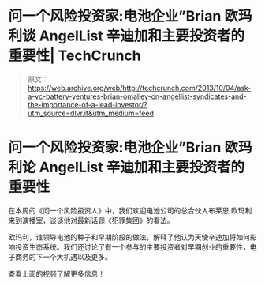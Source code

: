 # 问一个风险投资家:电池企业”Brian 欧玛利谈 AngelList 辛迪加和主要投资者的重要性| TechCrunch

> 原文：<https://web.archive.org/web/http://techcrunch.com/2013/10/04/ask-a-vc-battery-ventures-brian-omalley-on-angellist-syndicates-and-the-importance-of-a-lead-investor/?utm_source=dlvr.it&utm_medium=feed>

# 问一个风险投资家:电池企业”Brian 欧玛利论 AngelList 辛迪加和主要投资者的重要性

在本周的《问一个风险投资人》中，我们欢迎电池公司的总合伙人布莱恩·欧玛利来到演播室，谈谈他对最新话题《犯罪集团》的看法。

欧玛利，谁领导电池的种子和早期阶段的做法，解释了他认为天使辛迪加将如何影响投资生态系统。我们还讨论了有一个参与的主要投资者对早期创业的重要性，电子商务的下一个大机遇以及更多。

查看上面的视频了解更多信息！
